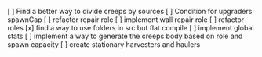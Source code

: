[ ] Find a better way to divide creeps by sources
[ ] Condition for upgraders spawnCap
[ ] refactor repair role
[ ] implement wall repair role
[ ] refactor roles
[x] find a way to use folders in src but flat compile
[ ] implement global stats
[ ] implement a way to generate the creeps body based on role and spawn capacity
[ ] create stationary harvesters and haulers